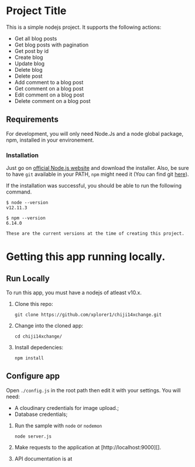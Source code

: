 # Project Title

This is a simple nodejs project. It supports the following actions:

- Get all blog posts
- Get blog posts with pagination
- Get post by id
- Create blog
- Update blog
- Delete blog
- Delete post
- Add comment to a blog post
- Get comment on a blog post
- Edit comment on a blog post
- Delete comment on a blog post

## Requirements

For development, you will only need Node.Js and a node global package, npm, installed in your environement.

### Installation

Just go on [official Node.js website](https://nodejs.org/) and download the installer.
Also, be sure to have `git` available in your PATH, `npm` might need it (You can find git [here](https://git-scm.com/)).

If the installation was successful, you should be able to run the following command.

    $ node --version
    v12.11.3

    $ npm --version
    6.14.0

    These are the current versions at the time of creating this project.

# Getting this app running locally.

## Run Locally

To run this app, you must have a nodejs of atleast v10.x.

1.  Clone this repo:

        git clone https://github.com/xplorer1/chiji14xchange.git

1.  Change into the cloned app:

        cd chiji14xchange/

1.  Install depedencies:

        npm install

## Configure app

Open `./config.js` in the root path then edit it with your settings. You will need:

- A cloudinary credentials for image upload.;
- Database credentials;

1.  Run the sample with `node` or `nodemon` 

        node server.js

1.  Make requests to the application at [http://localhost:9000][].

1. API documentation is at 

[nodejs]: https://nodejs.org/
